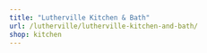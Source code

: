 ```yaml
---
title: "Lutherville Kitchen & Bath"
url: /lutherville/lutherville-kitchen-and-bath/
shop: kitchen
---
```

